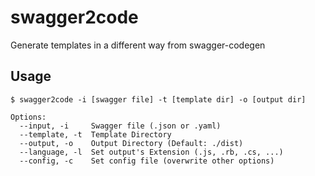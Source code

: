 # swagger2code

Generate templates in a different way from swagger-codegen

## Usage

```
$ swagger2code -i [swagger file] -t [template dir] -o [output dir]

Options:
  --input, -i     Swagger file (.json or .yaml)
  --template, -t  Template Directory
  --output, -o    Output Directory (Default: ./dist)
  --language, -l  Set output's Extension (.js, .rb, .cs, ...)
  --config, -c    Set config file (overwrite other options)
```
